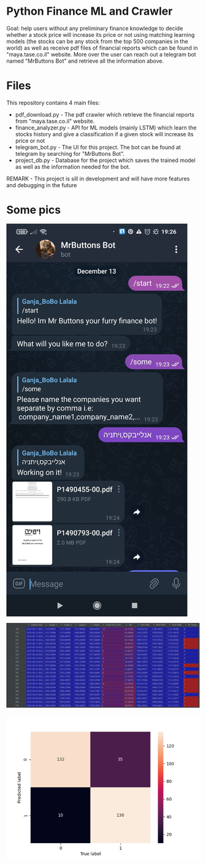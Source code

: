 # Python Finance ML and Crawler
Goal: help users without any preliminary finance knowledge to decide 
whether a stock price will increase its price or not using matching
learning models (the stocks can be any stock from the top 500 companies in the world)
as well as receive pdf files of financial reports which can be 
found in "maya.tase.co.il" website.
More over the user can reach out a telegram bot named "MrButtons Bot"
and retrieve all the information above.

# Files
This repository contains 4 main files:
* pdf_download.py - The pdf crawler which retrieve the financial reports
  from "maya.tase.co.il" website.
* finance_analyzer.py - API for ML models (mainly LSTM) which learn the stocks
  history and give a classification if a given stock will increase its
  price or not
* telegram_bot.py - The UI for this project. The bot can be found at telegram
  by searching for "MrButtons Bot". 
* project_db.py - Database for the project which saves the trained model
  as well as the information needed for the bot.


REMARK - This project is sill in development and will have more features
and debugging in the future 

# Some pics 
![bot](pics/MrButtons_bot.jpeg)

![features](pics/features_matrix.JPG)

![conf](pics/confusion_matrix.png)
